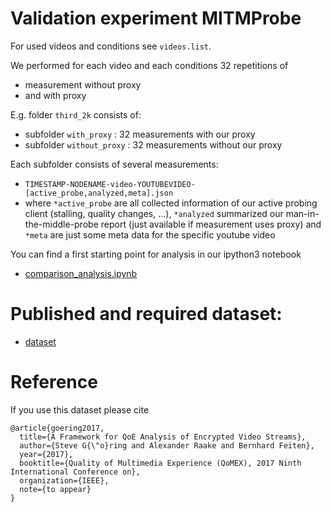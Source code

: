 Validation experiment MITMProbe
================================
For used videos and conditions see `videos.list`.

We performed for each video and each conditions 32 repetitions of

* measurement without proxy
* and with proxy

E.g. folder `third_2k` consists of:

* subfolder `with_proxy` : 32 measurements with our proxy
* subfolder `without_proxy` : 32 measurements without our proxy

Each subfolder consists of several measurements:

* `TIMESTAMP-NODENAME-video-YOUTUBEVIDEO-[active_probe,analyzed,meta].json`
* where `*active_probe` are all collected information of our active probing client (stalling, quality changes, ...),
    `*analyzed` summarized our man-in-the-middle-probe report (just available if measurement uses proxy) and
    `*meta` are just some meta data for the specific youtube video


You can find a first starting point for analysis in our ipython3 notebook

* [comparison_analysis.ipynb](comparison_analysis.ipynb)


# Published and required dataset:

* [dataset](https://zenodo.org)

# Reference
If you use this dataset please cite
```
@article{goering2017,
  title={A Framework for QoE Analysis of Encrypted Video Streams},
  author={Steve G{\"o}ring and Alexander Raake and Bernhard Feiten},
  year={2017},
  booktitle={Quality of Multimedia Experience (QoMEX), 2017 Ninth International Conference on},
  organization={IEEE},
  note={to appear}
}
```



